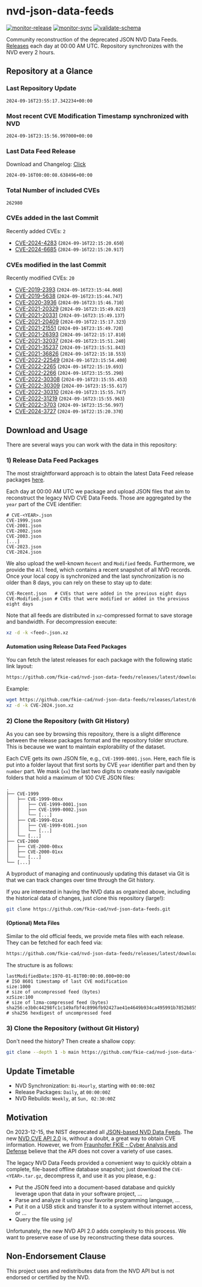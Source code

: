 # nvd-json-data-feeds

[![monitor-release](https://github.com/fkie-cad/nvd-json-data-feeds/actions/workflows/monitor_release.yml/badge.svg)](https://github.com/fkie-cad/nvd-json-data-feeds/actions/workflows/monitor_release.yml)
[![monitor-sync](https://github.com/fkie-cad/nvd-json-data-feeds/actions/workflows/monitor_sync.yml/badge.svg)](https://github.com/fkie-cad/nvd-json-data-feeds/actions/workflows/monitor_sync.yml)
[![validate-schema](https://github.com/fkie-cad/nvd-json-data-feeds/actions/workflows/validate_schema.yml/badge.svg)](https://github.com/fkie-cad/nvd-json-data-feeds/actions/workflows/validate_schema.yml)

Community reconstruction of the deprecated JSON NVD Data Feeds.
[Releases](https://github.com/fkie-cad/nvd-json-data-feeds/releases/latest) each day at 00:00 AM UTC.
Repository synchronizes with the NVD every 2 hours.

## Repository at a Glance

### Last Repository Update

```plain
2024-09-16T23:55:17.342234+00:00
```

### Most recent CVE Modification Timestamp synchronized with NVD

```plain
2024-09-16T23:15:56.997000+00:00
```

### Last Data Feed Release

Download and Changelog: [Click](https://github.com/fkie-cad/nvd-json-data-feeds/releases/latest)

```plain
2024-09-16T00:00:08.638496+00:00
```

### Total Number of included CVEs

```plain
262980
```

### CVEs added in the last Commit

Recently added CVEs: `2`

- [CVE-2024-4283](CVE-2024/CVE-2024-42xx/CVE-2024-4283.json) (`2024-09-16T22:15:20.650`)
- [CVE-2024-6685](CVE-2024/CVE-2024-66xx/CVE-2024-6685.json) (`2024-09-16T22:15:20.917`)


### CVEs modified in the last Commit

Recently modified CVEs: `20`

- [CVE-2019-2393](CVE-2019/CVE-2019-23xx/CVE-2019-2393.json) (`2024-09-16T23:15:44.060`)
- [CVE-2019-5638](CVE-2019/CVE-2019-56xx/CVE-2019-5638.json) (`2024-09-16T23:15:44.747`)
- [CVE-2020-3936](CVE-2020/CVE-2020-39xx/CVE-2020-3936.json) (`2024-09-16T23:15:46.710`)
- [CVE-2021-20329](CVE-2021/CVE-2021-203xx/CVE-2021-20329.json) (`2024-09-16T23:15:49.023`)
- [CVE-2021-20331](CVE-2021/CVE-2021-203xx/CVE-2021-20331.json) (`2024-09-16T23:15:49.137`)
- [CVE-2021-20409](CVE-2021/CVE-2021-204xx/CVE-2021-20409.json) (`2024-09-16T22:15:17.323`)
- [CVE-2021-21551](CVE-2021/CVE-2021-215xx/CVE-2021-21551.json) (`2024-09-16T23:15:49.720`)
- [CVE-2021-26393](CVE-2021/CVE-2021-263xx/CVE-2021-26393.json) (`2024-09-16T22:15:17.810`)
- [CVE-2021-32037](CVE-2021/CVE-2021-320xx/CVE-2021-32037.json) (`2024-09-16T23:15:51.240`)
- [CVE-2021-35237](CVE-2021/CVE-2021-352xx/CVE-2021-35237.json) (`2024-09-16T23:15:51.843`)
- [CVE-2021-36826](CVE-2021/CVE-2021-368xx/CVE-2021-36826.json) (`2024-09-16T22:15:18.553`)
- [CVE-2022-22549](CVE-2022/CVE-2022-225xx/CVE-2022-22549.json) (`2024-09-16T23:15:54.400`)
- [CVE-2022-2265](CVE-2022/CVE-2022-22xx/CVE-2022-2265.json) (`2024-09-16T22:15:19.693`)
- [CVE-2022-2266](CVE-2022/CVE-2022-22xx/CVE-2022-2266.json) (`2024-09-16T23:15:55.290`)
- [CVE-2022-30308](CVE-2022/CVE-2022-303xx/CVE-2022-30308.json) (`2024-09-16T23:15:55.453`)
- [CVE-2022-30309](CVE-2022/CVE-2022-303xx/CVE-2022-30309.json) (`2024-09-16T23:15:55.617`)
- [CVE-2022-30310](CVE-2022/CVE-2022-303xx/CVE-2022-30310.json) (`2024-09-16T23:15:55.747`)
- [CVE-2022-31219](CVE-2022/CVE-2022-312xx/CVE-2022-31219.json) (`2024-09-16T23:15:55.963`)
- [CVE-2022-3703](CVE-2022/CVE-2022-37xx/CVE-2022-3703.json) (`2024-09-16T23:15:56.997`)
- [CVE-2024-3727](CVE-2024/CVE-2024-37xx/CVE-2024-3727.json) (`2024-09-16T22:15:20.370`)


## Download and Usage

There are several ways you can work with the data in this repository:

### 1) Release Data Feed Packages

The most straightforward approach is to obtain the latest Data Feed release packages [here](https://github.com/fkie-cad/nvd-json-data-feeds/releases/latest).

Each day at 00:00 AM UTC we package and upload JSON files that aim to reconstruct the legacy NVD CVE Data Feeds.
Those are aggregated by the `year` part of the CVE identifier:

```
# CVE-<YEAR>.json
CVE-1999.json
CVE-2001.json
CVE-2002.json
CVE-2003.json
[...]
CVE-2023.json
CVE-2024.json
```

We also upload the well-known `Recent` and `Modified` feeds.
Furthermore, we provide the `All` feed, which contains a recent snapshot of all NVD records.
Once your local copy is synchronized and the last synchronization is no older than 8 days, you can rely on these to stay up to date:

```plain
CVE-Recent.json   # CVEs that were added in the previous eight days
CVE-Modified.json # CVEs that were modified or added in the previous eight days
```

Note that all feeds are distributed in `xz`-compressed format to save storage and bandwidth.
For decompression execute:

```sh
xz -d -k <feed>.json.xz
```

#### Automation using Release Data Feed Packages

You can fetch the latest releases for each package with the following static link layout:

```sh
https://github.com/fkie-cad/nvd-json-data-feeds/releases/latest/download/CVE-<YEAR>.json.xz
```

Example:

```sh
wget https://github.com/fkie-cad/nvd-json-data-feeds/releases/latest/download/CVE-2024.json.xz
xz -d -k CVE-2024.json.xz
```

### 2) Clone the Repository (with Git History)

As you can see by browsing this repository, there is a slight difference between the release packages format and the repository folder structure.
This is because we want to maintain explorability of the dataset.

Each CVE gets its own JSON file, e.g., `CVE-1999-0001.json`.
Here, each file is put into a folder layout that first sorts by CVE `year` identifier part and then by `number` part.
We mask (`xx`) the last two digits to create easily navigable folders that hold a maximum of 100 CVE JSON files:

```plain
.
├── CVE-1999
│   ├── CVE-1999-00xx
│   │   ├── CVE-1999-0001.json
│   │   ├── CVE-1999-0002.json
│   │   └── [...]
│   ├── CVE-1999-01xx
│   │   ├── CVE-1999-0101.json
│   │   └── [...]
│   └── [...]
├── CVE-2000
│   ├── CVE-2000-00xx
│   ├── CVE-2000-01xx
│   └── [...]
└── [...]
```

A byproduct of managing and continuously updating this dataset via Git is that we can track changes over time through the Git history.

If you are interested in having the NVD data as organized above, including the historical data of changes, just clone this repository (large!):

```sh
git clone https://github.com/fkie-cad/nvd-json-data-feeds.git
```

#### (Optional) Meta Files

Similar to the old official feeds, we provide meta files with each release. They can be fetched for each feed via:

```sh
https://github.com/fkie-cad/nvd-json-data-feeds/releases/latest/download/CVE-<YEAR>.meta
```

The structure is as follows:

```plain
lastModifiedDate:1970-01-01T00:00:00.000+00:00                          # ISO 8601 timestamp of last CVE modification
size:1000                                                               # size of uncompressed feed (bytes)
xzSize:100                                                              # size of lzma-compressed feed (bytes)
sha256:e3b0c44298fc1c149afbf4c8996fb92427ae41e4649b934ca495991b7852b855 # sha256 hexdigest of uncompressed feed
```

### 3) Clone the Repository (without Git History)

Don't need the history? Then create a shallow copy:

```sh
git clone --depth 1 -b main https://github.com/fkie-cad/nvd-json-data-feeds.git
```


## Update Timetable

* NVD Synchronization: `Bi-Hourly`, starting with `00:00:00Z`
* Release Packages: `Daily`, at `00:00:00Z`
* NVD Rebuilds: `Weekly`, at `Sun, 02:30:00Z`


## Motivation

On 2023-12-15, the NIST deprecated all [JSON-based NVD Data Feeds](https://nvd.nist.gov/vuln/data-feeds#divRetirementBanner-1).
The new [NVD CVE API 2.0](https://nvd.nist.gov/developers/vulnerabilities) is, without a doubt, a great way to obtain CVE information.
However, we from [Fraunhofer FKIE - Cyber Analysis and Defense](https://www.fkie.fraunhofer.de/en/departments/cad.html) believe that the API does not cover a variety of use cases.

The legacy NVD Data Feeds provided a convenient way to quickly obtain a complete, file-based offline database snapshot; just download the `CVE-<YEAR>.tar.gz`, decompress it, and use it as you please, e.g.:

- Put the JSON feed into a document-based database and quickly leverage upon that data in your software project, ...
- Parse and analyze it using your favorite programming language, ...
- Put it on a USB stick and transfer it to a system without internet access, or ...
- Query the file using `jq`!

Unfortunately, the new NVD API 2.0 adds complexity to this process.
We want to preserve ease of use by reconstructing these data sources.

## Non-Endorsement Clause

This project uses and redistributes data from the NVD API but is not endorsed or certified by the NVD.